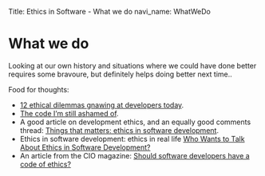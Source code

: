 Title: Ethics in Software - What we do
navi_name: WhatWeDo

# What we do

Looking at our own history and situations where we could have done better requires some bravoure, but definitely helps doing better next time..

Food for thoughts:

* [12 ethical dilemmas gnawing at developers today](http://www.infoworld.com/article/2607452/application-development/12-ethical-dilemmas-gnawing-at-developers-today.html).
* [The code I’m still ashamed of](https://medium.freecodecamp.com/the-code-im-still-ashamed-of-e4c021dff55e).
* A good article on development ethics, and an equally good comments thread: [Things that matters: ethics in software development](https://ttmm.io/tech/ethics-software-development/).
* Ethics in software development: ethics in real life
[Who  Wants to Talk About Ethics in Software Development?](http://www.centare.com/blog/2017/03/ethics_in_software_development/)
* An article from the CIO magazine: [Should software developers have a code of ethics?](http://www.cio.com/article/3156565/developer/should-software-developers-have-a-code-of-ethics.html)
